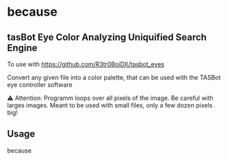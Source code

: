 # because
## tasBot Eye Color Analyzing Uniquified Search Engine

To use with https://github.com/R3tr0BoiDX/tasbot_eyes

Convert any given file into a color palette, that can be used with the TASBot eye controller software

⚠️ Attention: Programm loops over all pixels of the image. Be careful with larges images. Meant to be used with small files, only a few dozen pixels big!

## Usage
because <path to image>
